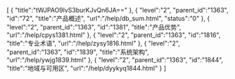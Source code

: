 [
	{
		"title":"tWJPAO9lvS3burKJvQn6JA=="
	},
	{
		"level":"2",
		"parent_id":"1363",
		"id":"72",
		"title":"产品概述",
		"url":"/help/db_sum.html",
		"status":"0"
	},
	{
		"level":"2",
		"parent_id":"1363",
		"id":"1381",
		"title":"产品优势",
		"url":"/help/cpys1381.html"
	},
	{
		"level":"2",
		"parent_id":"1363",
		"id":"1816",
		"title":"专业术语",
		"url":"/help/zysy1816.html"
	},
	{
		"level":"2",
		"parent_id":"1363",
		"id":"1839",
		"title":"系统架构",
		"url":"/help/ywjg1839.html"
	},
	{
		"level":"2",
		"parent_id":"1363",
		"id":"1844",
		"title":"地域与可用区",
		"url":"/help/dyykyq1844.html"
	}
]